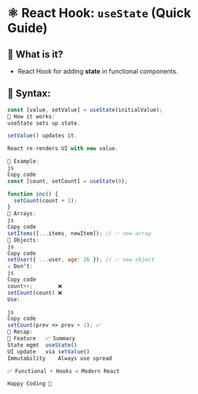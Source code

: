# ⚛️ React Hook: `useState` (Quick Guide)

## 🔹 What is it?
- React Hook for adding **state** in functional components.

## 🔹 Syntax:
```js
const [value, setValue] = useState(initialValue);
🔹 How it works:
useState sets up state.

setValue() updates it.

React re-renders UI with new value.

🔹 Example:
js
Copy code
const [count, setCount] = useState(0);

function inc() {
  setCount(count + 1);
}
🔹 Arrays:
js
Copy code
setItems([...items, newItem]); // ✅ new array
🔹 Objects:
js
Copy code
setUser({ ...user, age: 26 }); // ✅ new object
⚠️ Don’t:
js
Copy code
count++;        ❌
setCount(count) ❌
Use:

js
Copy code
setCount(prev => prev + 1); ✅
🔁 Recap:
🔸 Feature	✅ Summary
State mgmt	useState()
UI update	via setValue()
Immutability	Always use spread

✅ Functional + Hooks = Modern React

Happy Coding 🚀